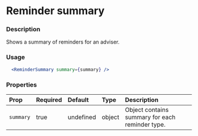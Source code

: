 Reminder summary
====================

### Description

Shows a summary of reminders for an adviser.


### Usage

```jsx
  <ReminderSummary summary={summary} />
```

### Properties
Prop | Required | Default | Type | Description
:--- | :------- | :------ | :--- | :----------
 `summary` | true | undefined | object | Object contains summary for each reminder type.



